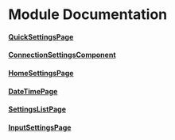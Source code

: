 #  Module Documentation

#### [QuickSettingsPage](../../Source/Settings/QuickSettingsPage/QuickSettingsPage.h)

#### [ConnectionSettingsComponent](../../Source/Settings/QuickSettingsPage/ConnectionSettingsComponent.h)

#### [HomeSettingsPage](../../Source/Settings/HomeSettingsPage/HomeSettingsPage.h)

#### [DateTimePage](../../Source/Settings/DateTimePage/DateTimePage.h)

#### [SettingsListPage](../../Source/Settings/SettingsListPage/SettingsListPage.h)

#### [InputSettingsPage](../../Source/Settings/InputSettingsPage/InputSettingsPage.h)


